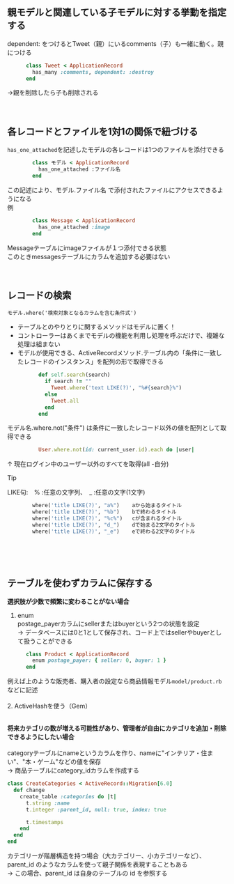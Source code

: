 ## 親モデルと関連している子モデルに対する挙動を指定する
dependent: をつけるとTweet（親）にいるcomments（子）も一緒に動く。親につける
```ruby
      class Tweet < ApplicationRecord
        has_many :comments, dependent: :destroy
      end
```
→親を削除したら子も削除される
<br><br><br>

## 各レコードとファイルを1対1の関係で紐づける
`has_one_attached`を記述したモデルの各レコードは1つのファイルを添付できる
```ruby
        class モデル < ApplicationRecord
          has_one_attached :ファイル名
        end
```
この記述により、モデル.ファイル名 で添付されたファイルにアクセスできるようになる  
例
```ruby
        class Message < ApplicationRecord
          has_one_attached :image
        end
```
Messageテーブルにimageファイルが１つ添付できる状態  
このときmessagesテーブルにカラムを追加する必要はない
<br><br><br>

## レコードの検索
`モデル.where('検索対象となるカラムを含む条件式')`
* テーブルとのやりとりに関するメソッドはモデルに置く！  
* コントローラーはあくまでモデルの機能を利用し処理を呼ぶだけで、複雑な処理は組まない  
* モデルが使用できる、ActiveRecordメソッド.テーブル内の「条件に一致したレコードのインスタンス」を配列の形で取得できる  

```ruby
          def self.search(search)
            if search != ""
              Tweet.where('text LIKE(?)', "%#{search}%")
            else
              Tweet.all
            end
          end
```

モデル名.where.not("条件") は条件に一致したレコード以外の値を配列として取得できる
```ruby
          User.where.not(id: current_user.id).each do |user|
```
 ↑ 現在ログイン中のユーザー以外のすべてを取得(all -自分)

> [!TIP]
> LIKE句:　% :任意の文字列、　_ :任意の文字(1文字)
```ruby
        where('title LIKE(?)', "a%")	aから始まるタイトル
        where('title LIKE(?)', "%b")	bで終わるタイトル
        where('title LIKE(?)', "%c%")	cが含まれるタイトル
        where('title LIKE(?)', "d_")	dで始まる2文字のタイトル
        where('title LIKE(?)', "_e")	eで終わる2文字のタイトル
```
<br><br><br>

## テーブルを使わずカラムに保存する
**選択肢が少数で頻繁に変わることがない場合**
1. enum  
postage_payerカラムにsellerまたはbuyerという2つの状態を設定  
→ データベースには0と1として保存され、コード上ではsellerやbuyerとして扱うことができる

```ruby
      class Product < ApplicationRecord
        enum postage_payer: { seller: 0, buyer: 1 }
      end
```

例えば上のような販売者、購入者の設定なら商品情報モデル`model/product.rb`などに記述  
<br>
2. ActiveHashを使う（Gem）
<br><br>

**将来カテゴリの数が増える可能性があり、管理者が自由にカテゴリを追加・削除できるようにしたい場合**  
<br>
categoryテーブルにnameというカラムを作り、nameに"インテリア・住まい"、"本・ゲーム"などの値を保存  
→ 商品テーブルにcategory_idカラムを作成する
```ruby
class CreateCategories < ActiveRecord::Migration[6.0]
  def change
    create_table :categories do |t|
      t.string :name
      t.integer :parent_id, null: true, index: true

      t.timestamps
    end
  end
end
```

カテゴリーが階層構造を持つ場合（大カテゴリー、小カテゴリーなど）、parent_id のようなカラムを使って親子関係を表現することもある  
→ この場合、parent_id は自身のテーブルの id を参照する
<br><br><br>
